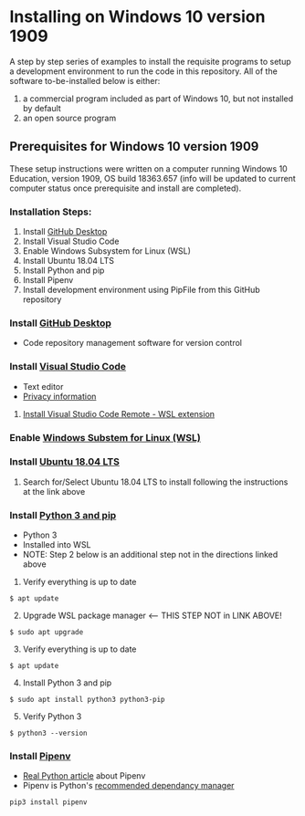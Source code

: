 # Installing on Windows 10 version 1909

A step by step series of examples to install the requisite programs to setup a development environment to run the code in this repository. All of the software to-be-installed below is either:
1. a commercial program included as part of Windows 10, but not installed by default
1. an open source program

## Prerequisites for Windows 10 version 1909
These setup instructions were written on a computer running Windows 10 Education, version 1909, OS build 18363.657 (info will be updated to current computer status once prerequisite and install are completed).

### Installation Steps:
1. Install [GitHub Desktop](https://github.com/jeremydmoore/coding4ch/blob/master/docs/install_win10.md#install-github-desktop)
1. Install Visual Studio Code
1. Enable Windows Subsystem for Linux (WSL)
1. Install Ubuntu 18.04 LTS
1. Install Python and pip
1. Install Pipenv
1. Install development environment using PipFile from this GitHub repository


### Install [GitHub Desktop](https://desktop.github.com)
* Code repository management software for version control


### Install [Visual Studio Code](https://code.visualstudio.com/)
* Text editor
* [Privacy information](https://code.visualstudio.com/docs/supporting/faq#_how-to-disable-telemetry-reporting)
1. [Install Visual Studio Code Remote - WSL extension](https://code.visualstudio.com/remote-tutorials/wsl/getting-started)


### Enable [Windows Substem for Linux (WSL)](https://code.visualstudio.com/remote-tutorials/wsl/enable-wsl)


### Install [Ubuntu 18.04 LTS](https://code.visualstudio.com/remote-tutorials/wsl/install-linux)
1. Search for/Select Ubuntu 18.04 LTS to install following the instructions at the link above


### Install [Python 3 and pip](https://code.visualstudio.com/remote-tutorials/wsl/install-python)
* Python 3
* Installed into WSL
* NOTE: Step 2 below is an additional step not in the directions linked above
1. Verify everything is up to date
```
$ apt update
```
2. Upgrade WSL package manager <-- THIS STEP NOT in LINK ABOVE!
```
$ sudo apt upgrade
```
3. Verify everything is up to date
```
$ apt update
```
4. Install Python 3 and pip
```
$ sudo apt install python3 python3-pip
```
5. Verify Python 3
```
$ python3 --version
```


### Install [Pipenv](https://pipenv.kennethreitz.org/en/latest/)
* [Real Python article](https://realpython.com/pipenv-guide/) about Pipenv
* Pipenv is Python's [recommended dependancy manager](https://packaging.python.org/tutorials/managing-dependencies/#managing-dependencies)

```
pip3 install pipenv
```
